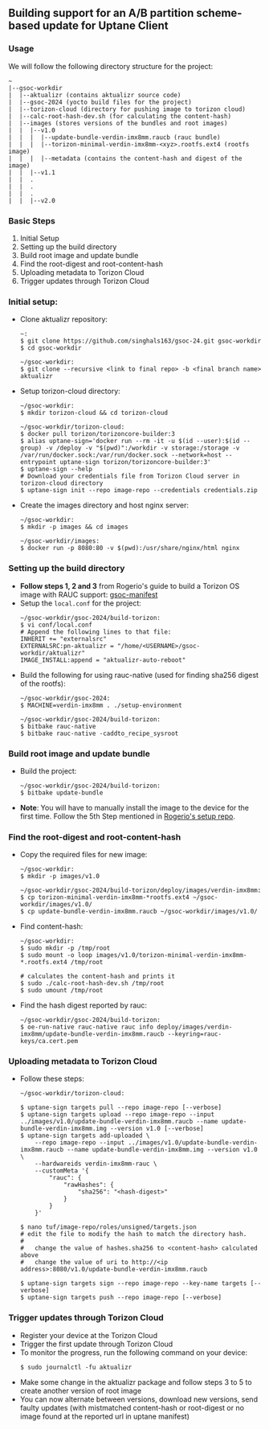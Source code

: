 ## Building support for an A/B partition scheme-based update for Uptane Client

### Usage

We will follow the following directory structure for the project:
```
~
|--gsoc-workdir
|  |--aktualizr (contains aktualizr source code)
|  |--gsoc-2024 (yocto build files for the project)
|  |--torizon-cloud (directory for pushing image to torizon cloud)
|  |--calc-root-hash-dev.sh (for calculating the content-hash)
|  |--images (stores versions of the bundles and root images)
|  |  |--v1.0
|  |  |  |--update-bundle-verdin-imx8mm.raucb (rauc bundle)
|  |  |  |--torizon-minimal-verdin-imx8mm-<xyz>.rootfs.ext4 (rootfs image)
|  |  |  |--metadata (contains the content-hash and digest of the image)
|  |  |--v1.1
|  |  .
|  |  .
|  |  .
|  |  |--v2.0
```

### Basic Steps

1. Initial Setup
2. Setting up the build directory
3. Build root image and update bundle
4. Find the root-digest and root-content-hash
5. Uploading metadata to Torizon Cloud
6. Trigger updates through Torizon Cloud

### Initial setup: 

- Clone aktualizr repository:
  ```
  ~:
  $ git clone https://github.com/singhals163/gsoc-24.git gsoc-workdir
  $ cd gsoc-workdir

  ~/gsoc-workdir: 
  $ git clone --recursive <link to final repo> -b <final branch name> aktualizr
  ```
- Setup torizon-cloud directory: 
  ```
  ~/gsoc-workdir: 
  $ mkdir torizon-cloud && cd torizon-cloud

  ~/gsoc-workdir/torizon-cloud:
  $ docker pull torizon/torizoncore-builder:3
  $ alias uptane-sign='docker run --rm -it -u $(id --user):$(id --group) -v /deploy -v "$(pwd)":/workdir -v storage:/storage -v /var/run/docker.sock:/var/run/docker.sock --network=host --entrypoint uptane-sign torizon/torizoncore-builder:3'
  $ uptane-sign --help
  # Download your credentials file from Torizon Cloud server in torizon-cloud directory
  $ uptane-sign init --repo image-repo --credentials credentials.zip
  ```
- Create the images directory and host nginx server: 
  ```
  ~/gsoc-workdir: 
  $ mkdir -p images && cd images

  ~/gsoc-workdir/images:
  $ docker run -p 8080:80 -v $(pwd):/usr/share/nginx/html nginx
  ```

### Setting up the build directory

- **Follow steps 1, 2 and 3** from Rogerio's guide to build a Torizon OS image with RAUC support: [gsoc-manifest](https://github.com/rborn-tx/gsoc-manifest)
- Setup the `local.conf` for the project:
  ```
  ~/gsoc-workdir/gsoc-2024/build-torizon:
  $ vi conf/local.conf
  # Append the following lines to that file:
  INHERIT += "externalsrc"
  EXTERNALSRC:pn-aktualizr = "/home/<USERNAME>/gsoc-workdir/aktualizr"
  IMAGE_INSTALL:append = "aktualizr-auto-reboot"
  ```
- Build the following for using rauc-native (used for finding sha256 digest of the rootfs):
  ```
  ~/gsoc-workdir/gsoc-2024:
  $ MACHINE=verdin-imx8mm . ./setup-environment 
  
  ~/gsoc-workdir/gsoc-2024/build-torizon:
  $ bitbake rauc-native
  $ bitbake rauc-native -caddto_recipe_sysroot
  ```

### Build root image and update bundle

- Build the project:
  ```
  ~/gsoc-workdir/gsoc-2024/build-torizon:
  $ bitbake update-bundle
  ```
- **Note**: You will have to manually install the image to the device for the first time. Follow the 5th Step mentioned in [Rogerio's setup repo](https://github.com/rborn-tx/gsoc-manifest?tab=readme-ov-file#install-os-image).

### Find the root-digest and root-content-hash

- Copy the required files for new image:
  ```
  ~/gsoc-workdir:
  $ mkdir -p images/v1.0
  
  ~/gsoc-workdir/gsoc-2024/build-torizon/deploy/images/verdin-imx8mm:
  $ cp torizon-minimal-verdin-imx8mm-*rootfs.ext4 ~/gsoc-workdir/images/v1.0/
  $ cp update-bundle-verdin-imx8mm.raucb ~/gsoc-workdir/images/v1.0/
  ```
- Find content-hash:
  ```
  ~/gsoc-workdir:
  $ sudo mkdir -p /tmp/root
  $ sudo mount -o loop images/v1.0/torizon-minimal-verdin-imx8mm-*.rootfs.ext4 /tmp/root

  # calculates the content-hash and prints it
  $ sudo ./calc-root-hash-dev.sh /tmp/root
  $ sudo umount /tmp/root
  ```
- Find the hash digest reported by rauc:
  ```
  ~/gsoc-workdir/gsoc-2024/build-torizon:
  $ oe-run-native rauc-native rauc info deploy/images/verdin-imx8mm/update-bundle-verdin-imx8mm.raucb --keyring=rauc-keys/ca.cert.pem 
  ```

### Uploading metadata to Torizon Cloud

- Follow these steps:
  ```
  ~/gsoc-workdir/torizon-cloud:

  $ uptane-sign targets pull --repo image-repo [--verbose]
  $ uptane-sign targets upload --repo image-repo --input ../images/v1.0/update-bundle-verdin-imx8mm.raucb --name update-bundle-verdin-imx8mm.img --version v1.0 [--verbose]
  $ uptane-sign targets add-uploaded \
      --repo image-repo --input ../images/v1.0/update-bundle-verdin-imx8mm.raucb --name update-bundle-verdin-imx8mm.img --version v1.0 \
      --hardwareids verdin-imx8mm-rauc \
      --customMeta '{
          "rauc": {
              "rawHashes": {
                  "sha256": "<hash-digest>"
              }
          }
      }'

  $ nano tuf/image-repo/roles/unsigned/targets.json
  # edit the file to modify the hash to match the directory hash.
  #
  #   change the value of hashes.sha256 to <content-hash> calculated above
  #   change the value of uri to http://<ip address>:8080/v1.0/update-bundle-verdin-imx8mm.raucb

  $ uptane-sign targets sign --repo image-repo --key-name targets [--verbose]
  $ uptane-sign targets push --repo image-repo [--verbose]
  ```

### Trigger updates through Torizon Cloud

- Register your device at the Torizon Cloud
- Trigger the first update through Torizon Cloud
- To monitor the progress, run the following command on your device: 
  ```
  $ sudo journalctl -fu aktualizr
  ```
- Make some change in the aktualizr package and follow steps 3 to 5 to create another version of root image
- You can now alternate between versions, download new versions, send faulty updates (with mistmatched content-hash or root-digest or no image found at the reported url in uptane manifest)
